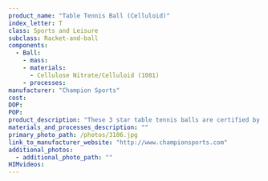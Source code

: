 ```yaml
---
product_name: "Table Tennis Ball (Celluloid)"
index_letter: T
class: Sports and Leisure
subclass: Racket-and-ball
components:
  - Ball:
    - mass: 
    - materials:
      - Cellulose Nitrate/Celluloid (1081)
    - processes:
manufacturer: "Champion Sports"
cost: 
DOP: 
POP: 
product_description: "These 3 star table tennis balls are certified by the CTTA for competitive table tennis play. Made of celluloid, the white balls are extremely round and durable. Play your best Ping Pong with these balls."
materials_and_processes_description: ""
primary_photo_path: /photos/3106.jpg
link_to_manufacturer_website: "http://www.championsports.com"
additional_photos:
  - additional_photo_path: ""
HIMvideos:
---
```

